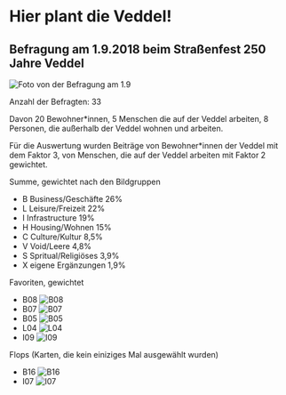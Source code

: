 # Hier plant die Veddel! 

## Befragung am 1.9.2018 beim Straßenfest 250 Jahre Veddel

![Foto von der Befragung am 1.9](https://github.com/veddel-anbau-nord/9aus69-auswertung/blob/master/batch01/making_of_002.jpg)

Anzahl der Befragten: 33

Davon 20 Bewohner\*innen, 5 Menschen die auf der Veddel arbeiten, 8 Personen, die außerhalb der Veddel wohnen und arbeiten.

Für die Auswertung wurden Beiträge von Bewohner*innen der Veddel mit dem Faktor 3, von Menschen, die auf der Veddel arbeiten mit Faktor 2 gewichtet.

Summe, gewichtet nach den Bildgruppen

* B Business/Geschäfte 26%
* L Leisure/Freizeit 22%
* I Infrastructure 19%
* H Housing/Wohnen 15%
* C Culture/Kultur 8,5%
* V Void/Leere 4,8%
* S Spritual/Religiöses 3,9%
* X eigene Ergänzungen 1,9%

Favoriten, gewichtet 

* B08 ![B08](https://github.com/veddel-anbau-nord/9aus69-auswertung/blob/master/batch01/tops/veddel-anbau-nord-katalog-ok_B08.jpg)
* B07 ![B07](https://github.com/veddel-anbau-nord/9aus69-auswertung/blob/master/batch01/tops/veddel-anbau-nord-katalog-ok_B07.jpg)
* B05 ![B05](https://github.com/veddel-anbau-nord/9aus69-auswertung/blob/master/batch01/tops/veddel-anbau-nord-katalog-ok_B05.jpg)
* L04 ![L04](https://github.com/veddel-anbau-nord/9aus69-auswertung/blob/master/batch01/tops/veddel-anbau-nord-katalog-ok_L04.jpg)
* I09 ![I09](https://github.com/veddel-anbau-nord/9aus69-auswertung/blob/master/batch01/tops/veddel-anbau-nord-katalog-ok_I09.jpg)

Flops (Karten, die kein einiziges Mal ausgewählt wurden)

* B16 ![B16](https://github.com/veddel-anbau-nord/9aus69-auswertung/blob/master/batch01/flops/veddel-anbau-nord-katalog-ok_B16.jpg)
* I07 ![I07](https://github.com/veddel-anbau-nord/9aus69-auswertung/blob/master/batch01/flops/veddel-anbau-nord-katalog-ok_I07.jpg)


